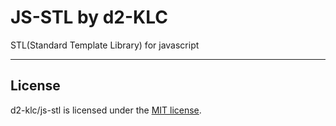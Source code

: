 # JS-STL by d2-KLC
STL(Standard Template Library) for javascript

------------
## License

d2-klc/js-stl is licensed under the [MIT license](LICENSE).

